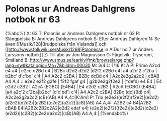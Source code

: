 # Polonas ur Andreas Dahlgrens notbok nr 63

{%abc%}
X: 63
T: Polonäs ur Andreas Dahlgrens notbok nr 63
R: Slängpolska
B: Andreas Dahlgrens notbok
S: Efter Andreas Dahlgren
N: Se även [[Musik/128|Brudpolska från Vislanda]] och [[http://www.folkwiki.se/Musik/1298|Polonesse in A Dur no 7 ur Anders Larssons notbok]]
Z: Till abc av Jon Magnusson
O: Fågelvik, Tryserum, Småland
B: http://www.smus.se/earkiv/fmk/browselarge.php?lang=sw&katalogid=Ma+7&bildnr=00030
M: 3/4
L: 1/16
K: A
P: Primo
A2cd e4 a4 | e2ce d2Bd c4 | B2Bc d2d2 d2d2 |d2f2 d2Bd c4| 
a4 a2c'2 c'2ba | b2bc' d'c'bd' c'4 | A4 A2c2 c2BA | B2Bc dcBd c4 |
A2c2e2g2a2c2 | cBAB A4 A,4 :: e2e2 e2f2 g2fe | f2f2 fgaf g4 |
g2b2e2g2f2e2 | (^defd) e4 E4 | E4 e2d2 c2B2 | A2cA (EGBG) [E4B4] |
E4 e2d2 c2B2 | A2cA (EGBG) [E4B4] |a4 a2c'2 c'2ba|b2bc' (d'c'bd') c'4|
A4 A2c2 c2BA| B2Bc (dc)(Bd) c4| A2c2e2g2a2c2|(cB)(AB) A4 A,4::[K:Am]
P: Trio
(e2e2)(e2f2)(f2e2)|(e2d2)(d2e2)(e2d2)|(c2B2)(c2e2)(a2c2)|(cB)(AB) A4 A,4::
A2B2 c4 B4|A2B2 cBAB E4|A2B2c2B2c2A2|e2d2 edef e4|
(e2e2)(e2f2)(f2e2)|(e2d2)(d2e2)(e2d2)|(c2B2)(c2e2)(a2c2)|(cB)(AB) A4 A,4:|
{%endabc%}
